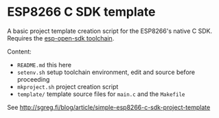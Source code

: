# ESP8266 C SDK template

A basic project template creation script for the ESP8266's native C SDK. Requires the [esp-open-sdk toolchain](https://github.com/pfalcon/esp-open-sdk).

Content:
* ```README.md``` this here
* ```setenv.sh``` setup toolchain environment, edit and source before proceeding
* ```mkproject.sh``` project creation script
* ```template/``` template source files for ```main.c``` and the ```Makefile```

See http://sgreg.fi/blog/article/simple-esp8266-c-sdk-project-template
